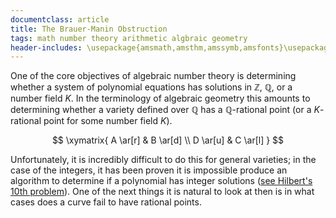 ```yaml
---
documentclass: article
title: The Brauer-Manin Obstruction
tags: math number theory arithmetic algbraic geometry
header-includes: \usepackage{amsmath,amsthm,amssymb,amsfonts}\usepackage[all]{xy}
---
```


One of the core objectives of algebraic number theory is determining whether a system
of polynomial equations has solutions in $\mathbb{Z}$, $\mathbb{Q}$, or a
number field $K$.
In the terminology of algebraic geometry this amounts to determining whether a variety
defined over $\mathbb{Q}$ has a $\mathbb{Q}$-rational point (or a $K$-rational
point for some number field $K$).

$$ 
    \xymatrix{ A \ar[r] & B \ar[d] \\
               D \ar[u] & C \ar[l] }
$$

Unfortunately, it is incredibly difficult to do this for general varieties; in the
case of the integers, it has been proven it is impossible produce an algorithm to
determine if a polynomial has integer solutions
([see Hilbert's 10th problem](https://en.wikipedia.org/wiki/Hilbert%27s_tenth_problem)).
One of the next things it is natural to look at then is in what cases does a
curve fail to have rational points.
